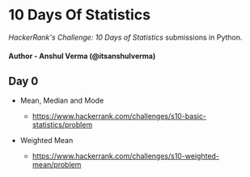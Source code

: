# 10 Days Of Statistics

*HackerRank's Challenge: 10 Days of Statistics* submissions in Python.

#### Author - Anshul Verma (@itsanshulverma)



## Day 0

- Mean, Median and Mode 
   - https://www.hackerrank.com/challenges/s10-basic-statistics/problem
   
- Weighted Mean
  - https://www.hackerrank.com/challenges/s10-weighted-mean/problem



